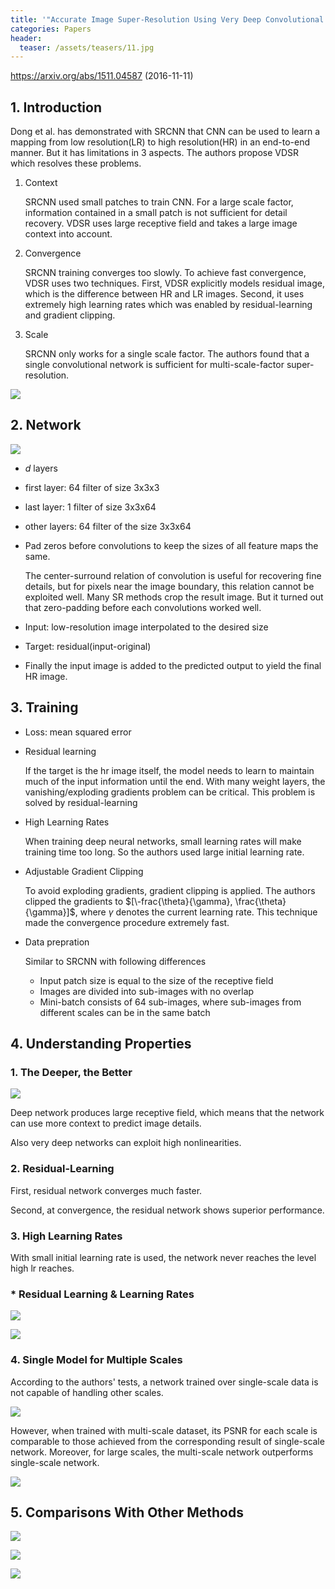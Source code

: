 ```yaml
---
title: '"Accurate Image Super-Resolution Using Very Deep Convolutional Networks" Summarized'
categories: Papers
header:
  teaser: /assets/teasers/11.jpg
---
```


https://arxiv.org/abs/1511.04587 (2016-11-11)



## 1. Introduction

Dong et al. has demonstrated with SRCNN that CNN can be used to learn a mapping from low resolution(LR) to high resolution(HR) in an end-to-end manner. But it has limitations in 3 aspects. The authors propose VDSR which resolves these problems.

1. Context

   SRCNN used small patches to train CNN. For a large scale factor, information contained in a small patch is not sufficient for detail recovery. VDSR uses large receptive field and takes a large image context into account.

2. Convergence

   SRCNN training converges too slowly. To achieve fast convergence, VDSR uses two techniques. First, VDSR explicitly models residual image, which is the difference between HR and LR images. Second, it uses extremely high learning rates which was enabled by residual-learning and gradient clipping.

3. Scale

   SRCNN only works for a single scale factor. The authors found that a single convolutional network is sufficient for multi-scale-factor super-resolution.

![](https://lh3.googleusercontent.com/2-SQ_2DEBEqDeH0oGhpJuKtYkbxu5WwSJOErB_Zkzx7LXUjiy6Zq4BDHR8n0DrPHEI20KQF33bknpPa-RgR7QVcLmyOtkXXkKkOx4SLwLTuR3stCvDwZXO7VbsGJoV81djAUfikjCg=w2400)



## 2. Network

![](https://lh3.googleusercontent.com/d5AVmsnNY40_hcoJY36ZCKk5cCaSALMxGJwkYtuBV2kQzyphgiGCiSdLVnL1R2Iu9lgKoaBqxkpr18cOPnM5ezRU5xe11s0gvrnFp7k9QWolLoigv-mmI0Cbq2jnQ9vr3oAz9qizLg=w2400)

* $d$ layers
* first layer: 64 filter of size 3x3x3
* last layer: 1 filter of size 3x3x64
* other layers: 64 filter of the size 3x3x64

* Pad zeros before convolutions to keep the sizes of all feature maps the same.

  The center-surround relation of convolution is useful for recovering fine details, but for pixels near the image boundary, this relation cannot be exploited well. Many SR methods crop the result image. But it turned out that zero-padding before each convolutions worked well.

* Input: low-resolution image interpolated to the desired size

* Target: residual(input-original)

* Finally the input image is added to the predicted output to yield the final HR image.



## 3. Training

* Loss: mean squared error

* Residual learning

  If the target is the hr image itself, the model needs to learn to maintain much of the input information until the end. With many weight layers, the vanishing/exploding gradients problem can be critical. This problem is solved by residual-learning

* High Learning Rates

  When training deep neural networks, small learning rates will make training time too long. So the authors used large initial learning rate.

* Adjustable Gradient Clipping

  To avoid exploding gradients, gradient clipping is applied. The authors clipped the gradients to $[\-frac{\theta}{\gamma}, \frac{\theta}{\gamma}]$, where $\gamma$ denotes the current learning rate. This technique made the convergence procedure extremely fast.

* Data prepration

  Similar to SRCNN with following differences

  * Input patch size is equal to the size of the receptive field
  * Images are divided into sub-images with no overlap
  * Mini-batch consists of 64 sub-images, where sub-images from different scales can be in the same batch



## 4. Understanding Properties

### 1. The Deeper, the Better

![](https://lh3.googleusercontent.com/17RG5xxS5GXZKD7NDE3UwzB2Jy4JHjD-xsTqWfFNK83jN9LJI9ijiOu5FIQ6buFlPiKpnhBmtDYu7dQN__NMMvJNxdeIttbM6ZVvbF3NLOrmbSLNuY3hGQPt_IxAXivjHFv7toOanw=w2400)

Deep network produces large receptive field, which means that the network can use more context to predict image details.

Also very deep networks can exploit high nonlinearities.

### 2. Residual-Learning

First, residual network converges much faster.

Second, at convergence, the residual network shows superior performance.

### 3. High Learning Rates

With small initial learning rate is used, the network never reaches the level high lr reaches.

### * Residual Learning & Learning Rates

![](https://lh3.googleusercontent.com/LuDxmXuG2V52yflnhbDuXRjSzL-Qz4zGr6J49xGlx0_4Sm0VQlbFt6PcQad1L9QnaJXXskPkhnSoMe2wlFEjYd-ohiCYD7KRVA0duxncbUfJwHA5lcaYfRmWzqs7RizsInbb7Sf2lw=w2400)

![](https://lh3.googleusercontent.com/GyEVwR1YiduKZdwoZXGxzsYWMl3bD5FLUoYQla5wLkWMxO0Fmjr2KwrRG1MyBXG7M7bRQoSykRZMVGeXzh33zUk4uay1p8rvN7kEBkzEUtzk3m-Lrwi42I9RcDAeUVWdocOTI3wb7g=w2400)

### 4. Single Model for Multiple Scales

According to the authors' tests, a network trained over single-scale data is not capable of handling other scales.

![](https://lh3.googleusercontent.com/ASN9D3nPkqZ5YkKHzBbeP3Bqc2N3fDKdbJGduJnZZI16_p8QmffiFQlIzyNyl53LmdbykJW2oKTTy8Mspm10m5xFun_aObi2cAeLR07Fsx9n9__9pj23OEjr0EOph1cJ134935XF_w=w2400)

However, when trained with multi-scale dataset, its PSNR for each scale is comparable to those achieved from the corresponding result of single-scale network. Moreover, for large scales, the multi-scale network outperforms single-scale network.

![](https://lh3.googleusercontent.com/Ie8bcMwcYVhPHNWx1h9KmTTuNjwUDX2pOWCh01UVzCMVk4RVaJxmbaEgMK_mKI2an6U1zjkHvvsizLt3s27lXozC6DdNc6B19hbbNTk9YthbpHDcjCCzuLQJ50fh44CDe9p2HHxsVA=w2400)



## 5. Comparisons With Other Methods

![](https://lh3.googleusercontent.com/EhSQeX_6WBkJLN-9aG-R8Cvc_-cf7C1PA0zZIqxS4mwY1Njd6p2O-pJJO6sb4xBBpFXh-C9aVTt7qQt6CwZI6aIIa3ot7UAnZdtQR2pPkhoKBJkq_rzdzqi8fkmc0x_46zjGy1hxsw=w2400)

![](https://lh3.googleusercontent.com/i5TIhVxG1bg15rvJCeFMi5-keSYzMGysJIepOG3JzzyUYpJLqQTWAHhQp1gnu5qdm3xhQX6AjdAxIv3qg43g4rx3ExRDkA_SYXGbCh4eyNBvjEs8X_m7YuYPocxtuz_niiMq8A7vyA=w2400)

![](https://lh3.googleusercontent.com/nBeac0YENhjFKBhXshlzbYC3bYbreyaeqXsJATATRR2iFHEgnQI2dgOjcurcBx3OGx_n88MkQb61Secf1iSbnQIVNfohWYPIwV1MdmFBwndP1tVeC5yp9mtTPNbamGmy0dyzi-ZvQQ=w2400)
